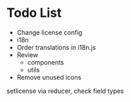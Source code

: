 # Todo List

* Change license config
* i18n
* Order translations in i18n.js
* Review
    * components
    * utils
* Remove unused icons


setlicense via reducer, check field types